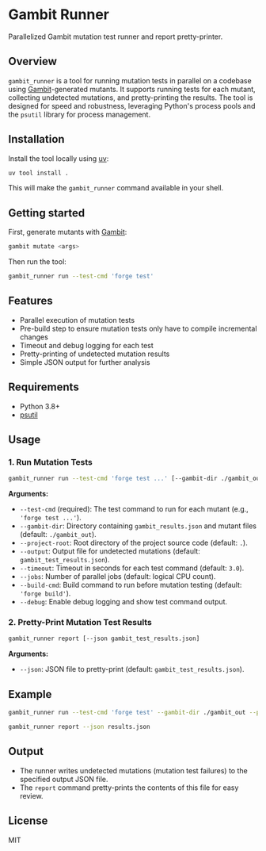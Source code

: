 # Gambit Runner

Parallelized Gambit mutation test runner and report pretty-printer.

## Overview

`gambit_runner` is a tool for running mutation tests in parallel on a codebase using [Gambit](https://github.com/Certora/gambit)-generated mutants. It supports running tests for each mutant, collecting undetected mutations, and pretty-printing the results. The tool is designed for speed and robustness, leveraging Python's process pools and the `psutil` library for process management.

## Installation

Install the tool locally using [uv](https://github.com/astral-sh/uv):

```sh
uv tool install .
```

This will make the `gambit_runner` command available in your shell.

## Getting started

First, generate mutants with [Gambit](https://github.com/Certora/gambit):

```sh
gambit mutate <args>
```

Then run the tool:

```sh
gambit_runner run --test-cmd 'forge test'
```

## Features

-   Parallel execution of mutation tests
-   Pre-build step to ensure mutation tests only have to compile incremental changes
-   Timeout and debug logging for each test
-   Pretty-printing of undetected mutation results
-   Simple JSON output for further analysis

## Requirements

-   Python 3.8+
-   [psutil](https://pypi.org/project/psutil/)

## Usage

### 1. Run Mutation Tests

```sh
gambit_runner run --test-cmd 'forge test ...' [--gambit-dir ./gambit_out] [--project-root .] [--output gambit_test_results.json] [--timeout 3.0] [--jobs N] [--build-cmd 'forge build'] [--debug]
```

**Arguments:**

-   `--test-cmd` (required): The test command to run for each mutant (e.g., `'forge test ...'`).
-   `--gambit-dir`: Directory containing `gambit_results.json` and mutant files (default: `./gambit_out`).
-   `--project-root`: Root directory of the project source code (default: `.`).
-   `--output`: Output file for undetected mutations (default: `gambit_test_results.json`).
-   `--timeout`: Timeout in seconds for each test command (default: `3.0`).
-   `--jobs`: Number of parallel jobs (default: logical CPU count).
-   `--build-cmd`: Build command to run before mutation testing (default: `'forge build'`).
-   `--debug`: Enable debug logging and show test command output.

### 2. Pretty-Print Mutation Test Results

```sh
gambit_runner report [--json gambit_test_results.json]
```

**Arguments:**

-   `--json`: JSON file to pretty-print (default: `gambit_test_results.json`).

## Example

```sh
gambit_runner run --test-cmd 'forge test' --gambit-dir ./gambit_out --project-root . --output results.json --timeout 5 --jobs 4 --build-cmd 'forge build' --debug

gambit_runner report --json results.json
```

## Output

-   The runner writes undetected mutations (mutation test failures) to the specified output JSON file.
-   The `report` command pretty-prints the contents of this file for easy review.

## License

MIT
